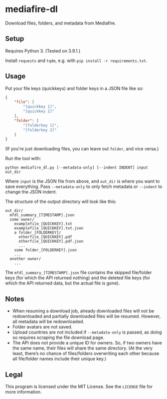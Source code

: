 # mediafire-dl

Download files, folders, and metadata from Mediafire.

## Setup

Requires Python 3. (Tested on 3.9.1.)

Install `requests` and `tqdm`, e.g. with `pip install -r requirements.txt`.

## Usage

Put your file keys (quickkeys) and folder keys in a JSON file like so:
```json
{
    "file": [
        "[quickkey 1]",
        "[quickkey 2]"
    ],
    "folder": [
        "[folderkey 1]",
        "[folderkey 2]"
    ]
}
```
(If you're just downloading files, you can leave out `folder`, and vice versa.)

Run the tool with:
```
python mediafire_dl.py [--metadata-only] [--indent INDENT] input out_dir
```
Where `input` is the JSON file from above, and `out_dir` is where you want to save everything. Pass `--metadata-only` to only fetch metadata or `--indent` to change the JSON indent.

The structure of the output directory will look like this:
```
out_dir/
  mfdl_summary_[TIMESTAMP].json
  some owner/
    examplefile_[QUICKKEY].txt
    examplefile_[QUICKKEY].txt.json
    a folder_[FOLDERKEY]/
      otherfile_[QUICKKEY].pdf
      otherfile_[QUICKKEY].pdf.json
      ...
    some folder_[FOLDERKEY].json
    ...
  another owner/
    ...
```
The `mfdl_summary_[TIMESTAMP].json` file contains the skipped file/folder keys (for which the API returned nothing) and the deleted file keys (for which the API returned data, but the actual file is gone).

## Notes

* When resuming a download job, already downloaded files will not be redownloaded and partially downloaded files will be resumed. However, all metadata will be redownloaded.
* Folder avatars are not saved.
* Upload countries are not included if `--metadata-only` is passed, as doing so requires scraping the file download page.
* The API does not provide a unique ID for owners. So, if two owners have the same name, their files will share the same directory. (At the very least, there’s no chance of files/folders overwriting each other because all file/folder names include their unique key.)

## Legal

This program is licensed under the MIT License. See the `LICENSE` file for more information.
